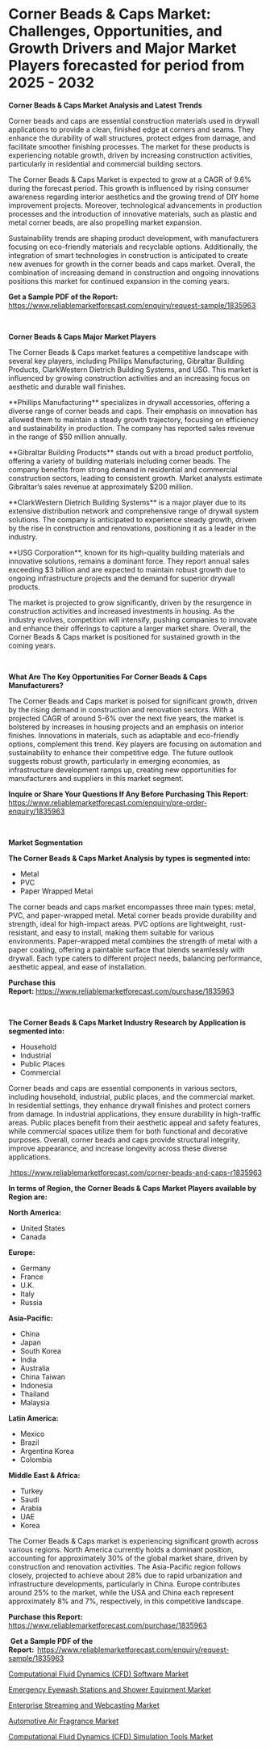 <p><h1>Corner Beads & Caps Market: Challenges, Opportunities, and Growth Drivers and Major Market Players forecasted for period from 2025 - 2032</h1></p><p><strong>Corner Beads & Caps Market Analysis and Latest Trends</strong></p>
<p><p>Corner beads and caps are essential construction materials used in drywall applications to provide a clean, finished edge at corners and seams. They enhance the durability of wall structures, protect edges from damage, and facilitate smoother finishing processes. The market for these products is experiencing notable growth, driven by increasing construction activities, particularly in residential and commercial building sectors. </p><p>The Corner Beads & Caps Market is expected to grow at a CAGR of 9.6% during the forecast period. This growth is influenced by rising consumer awareness regarding interior aesthetics and the growing trend of DIY home improvement projects. Moreover, technological advancements in production processes and the introduction of innovative materials, such as plastic and metal corner beads, are also propelling market expansion. </p><p>Sustainability trends are shaping product development, with manufacturers focusing on eco-friendly materials and recyclable options. Additionally, the integration of smart technologies in construction is anticipated to create new avenues for growth in the corner beads and caps market. Overall, the combination of increasing demand in construction and ongoing innovations positions this market for continued expansion in the coming years.</p></p>
<p><strong>Get a Sample PDF of the Report:&nbsp;</strong> <a href="https://www.reliablemarketforecast.com/enquiry/request-sample/1835963?utm_campaign=1875&utm_medium=2&utm_source=Github&utm_content=ia&utm_term=26032025&utm_id=corner-beads-caps">https://www.reliablemarketforecast.com/enquiry/request-sample/1835963</a></p>
<p>&nbsp;</p>
<p><strong>Corner Beads & Caps Major Market Players</strong></p>
<p><p>The Corner Beads & Caps market features a competitive landscape with several key players, including Phillips Manufacturing, Gibraltar Building Products, ClarkWestern Dietrich Building Systems, and USG. This market is influenced by growing construction activities and an increasing focus on aesthetic and durable wall finishes.</p><p>**Phillips Manufacturing** specializes in drywall accessories, offering a diverse range of corner beads and caps. Their emphasis on innovation has allowed them to maintain a steady growth trajectory, focusing on efficiency and sustainability in production. The company has reported sales revenue in the range of $50 million annually.</p><p>**Gibraltar Building Products** stands out with a broad product portfolio, offering a variety of building materials including corner beads. The company benefits from strong demand in residential and commercial construction sectors, leading to consistent growth. Market analysts estimate Gibraltar’s sales revenue at approximately $200 million.</p><p>**ClarkWestern Dietrich Building Systems** is a major player due to its extensive distribution network and comprehensive range of drywall system solutions. The company is anticipated to experience steady growth, driven by the rise in construction and renovations, positioning it as a leader in the industry.</p><p>**USG Corporation**, known for its high-quality building materials and innovative solutions, remains a dominant force. They report annual sales exceeding $3 billion and are expected to maintain robust growth due to ongoing infrastructure projects and the demand for superior drywall products.</p><p>The market is projected to grow significantly, driven by the resurgence in construction activities and increased investments in housing. As the industry evolves, competition will intensify, pushing companies to innovate and enhance their offerings to capture a larger market share. Overall, the Corner Beads & Caps market is positioned for sustained growth in the coming years.</p></p>
<p>&nbsp;</p>
<p><strong>What Are The Key Opportunities For Corner Beads & Caps Manufacturers?</strong></p>
<p><p>The Corner Beads and Caps market is poised for significant growth, driven by the rising demand in construction and renovation sectors. With a projected CAGR of around 5-6% over the next five years, the market is bolstered by increases in housing projects and an emphasis on interior finishes. Innovations in materials, such as adaptable and eco-friendly options, complement this trend. Key players are focusing on automation and sustainability to enhance their competitive edge. The future outlook suggests robust growth, particularly in emerging economies, as infrastructure development ramps up, creating new opportunities for manufacturers and suppliers in this market segment.</p></p>
<p><strong>Inquire or Share Your Questions If Any Before Purchasing This Report:</strong> <a href="https://www.reliablemarketforecast.com/enquiry/pre-order-enquiry/1835963?utm_campaign=1875&utm_medium=2&utm_source=Github&utm_content=ia&utm_term=26032025&utm_id=corner-beads-caps">https://www.reliablemarketforecast.com/enquiry/pre-order-enquiry/1835963</a></p>
<p>&nbsp;</p>
<p><strong>Market Segmentation</strong></p>
<p><strong>The Corner Beads & Caps Market Analysis by types is segmented into:</strong></p>
<p><ul><li>Metal</li><li>PVC</li><li>Paper Wrapped Metal</li></ul></p>
<p><p>The corner beads and caps market encompasses three main types: metal, PVC, and paper-wrapped metal. Metal corner beads provide durability and strength, ideal for high-impact areas. PVC options are lightweight, rust-resistant, and easy to install, making them suitable for various environments. Paper-wrapped metal combines the strength of metal with a paper coating, offering a paintable surface that blends seamlessly with drywall. Each type caters to different project needs, balancing performance, aesthetic appeal, and ease of installation.</p></p>
<p><strong>Purchase this Report:&nbsp;</strong><a href="https://www.reliablemarketforecast.com/purchase/1835963?utm_campaign=1875&utm_medium=2&utm_source=Github&utm_content=ia&utm_term=26032025&utm_id=corner-beads-caps">https://www.reliablemarketforecast.com/purchase/1835963</a></p>
<p>&nbsp;</p>
<p><strong>The Corner Beads & Caps Market Industry Research by Application is segmented into:</strong></p>
<p><ul><li>Household</li><li>Industrial</li><li>Public Places</li><li>Commercial</li></ul></p>
<p><p>Corner beads and caps are essential components in various sectors, including household, industrial, public places, and the commercial market. In residential settings, they enhance drywall finishes and protect corners from damage. In industrial applications, they ensure durability in high-traffic areas. Public places benefit from their aesthetic appeal and safety features, while commercial spaces utilize them for both functional and decorative purposes. Overall, corner beads and caps provide structural integrity, improve appearance, and increase longevity across these diverse applications.</p></p>
<p><a href="https://www.reliablemarketforecast.com/corner-beads-and-caps-r1835963?utm_campaign=1875&utm_medium=2&utm_source=Github&utm_content=ia&utm_term=26032025&utm_id=corner-beads-caps">&nbsp;https://www.reliablemarketforecast.com/corner-beads-and-caps-r1835963</a></p>
<p><strong>In terms of Region, the Corner Beads & Caps Market Players available by Region are:</strong></p>
<p>
    <p> <strong> North America: </strong>
        <ul>
            <li>United States</li>
            <li>Canada</li>
        </ul>
        </p> 
    <p> <strong> Europe: </strong>
        <ul>
            <li>Germany</li>
            <li>France</li>
            <li>U.K.</li>
            <li>Italy</li>
            <li>Russia</li>
        </ul>
        </p> 
    <p> <strong> Asia-Pacific: </strong>
        <ul>
            <li>China</li>
            <li>Japan</li>
            <li>South Korea</li>
            <li>India</li>
            <li>Australia</li>
            <li>China Taiwan</li>
            <li>Indonesia</li>
            <li>Thailand</li>
            <li>Malaysia</li>
        </ul>
        </p> 
    <p> <strong> Latin America: </strong>
        <ul>
            <li>Mexico</li>
            <li>Brazil</li>
            <li>Argentina Korea</li>
            <li>Colombia</li>
        </ul>
        </p> 
    <p> <strong> Middle East & Africa: </strong>
        <ul>
            <li>Turkey</li>
            <li>Saudi</li>
            <li>Arabia</li>
            <li>UAE</li>
            <li>Korea</li>
        </ul>
    </p>
    </p>
<p><p>The Corner Beads & Caps market is experiencing significant growth across various regions. North America currently holds a dominant position, accounting for approximately 30% of the global market share, driven by construction and renovation activities. The Asia-Pacific region follows closely, projected to achieve about 28% due to rapid urbanization and infrastructure developments, particularly in China. Europe contributes around 25% to the market, while the USA and China each represent approximately 8% and 7%, respectively, in this competitive landscape.</p></p>
<p><strong>Purchase this Report: </strong><a href="https://www.reliablemarketforecast.com/purchase/1835963?utm_campaign=1875&utm_medium=2&utm_source=Github&utm_content=ia&utm_term=26032025&utm_id=corner-beads-caps">https://www.reliablemarketforecast.com/purchase/1835963</a></p>
<p>&nbsp;<strong>Get a Sample PDF of the Report:&nbsp;&nbsp;</strong><a href="https://www.reliablemarketforecast.com/enquiry/request-sample/1835963?utm_campaign=1875&utm_medium=2&utm_source=Github&utm_content=ia&utm_term=26032025&utm_id=corner-beads-caps">https://www.reliablemarketforecast.com/enquiry/request-sample/1835963</a></p>
<p><strong></strong></p>
<p><p><a href="https://github.com/darouthiamnl/Market-Research-Report-List-1/blob/main/computational-fluid-dynamics-cfd-software-market.md?utm_campaign=1875&utm_medium=2&utm_source=Github&utm_content=ia&utm_term=26032025&utm_id=corner-beads-caps">Computational Fluid Dynamics (CFD) Software Market</a></p><p><a href="https://github.com/MarciaRunte/Market-Research-Report-List-2/blob/main/emergency-eyewash-stations-and-shower-equipment-market.md?utm_campaign=1875&utm_medium=2&utm_source=Github&utm_content=ia&utm_term=26032025&utm_id=corner-beads-caps">Emergency Eyewash Stations and Shower Equipment Market</a></p><p><a href="https://github.com/kreilkoffas4/Market-Research-Report-List-1/blob/main/enterprise-streaming-and-webcasting-market.md?utm_campaign=1875&utm_medium=2&utm_source=Github&utm_content=ia&utm_term=26032025&utm_id=corner-beads-caps">Enterprise Streaming and Webcasting Market</a></p><p><a href="https://github.com/MariaWashington76/Market-Research-Report-List-2/blob/main/automotive-air-fragrance-market.md?utm_campaign=1875&utm_medium=2&utm_source=Github&utm_content=ia&utm_term=26032025&utm_id=corner-beads-caps">Automotive Air Fragrance Market</a></p><p><a href="https://github.com/Chiragrp22/Market-Research-Report-List-7/blob/main/computational-fluid-dynamics-cfd-simulation-tools-market.md?utm_campaign=1875&utm_medium=2&utm_source=Github&utm_content=ia&utm_term=26032025&utm_id=corner-beads-caps">Computational Fluid Dynamics (CFD) Simulation Tools Market</a></p></p>